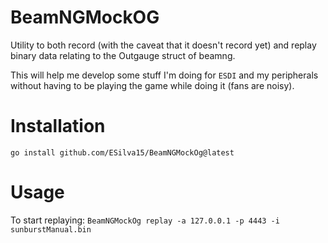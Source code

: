 # BeamNGMockOG
Utility to both record (with the caveat that it doesn't record yet) and replay
binary data relating to the Outgauge struct of beamng.

This will help me develop some stuff I'm doing for `ESDI` and my peripherals
without having to be playing the game while doing it (fans are noisy).


# Installation
`go install github.com/ESilva15/BeamNGMockOg@latest`


# Usage
To start replaying:
`BeamNGMockOg replay -a 127.0.0.1 -p 4443 -i sunburstManual.bin`
